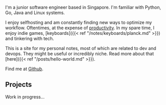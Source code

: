 I'm a junior software engineer based in Singapore. I'm familiar with Python, Go,
Java and Linux systems.

I enjoy selfhosting and am constantly finding new ways to optimize my workflow.
Oftentimes, at the expense of [productivity](https://xkcd.com/1319). In my spare
time, I enjoy indie games, [keyboards]({{< ref "/notes/keyboards/planck.md" >}}) and tinkering with tech.

This is a site for my personal notes, most of which are related to dev and
devops. They might be useful or incredibly niche. Read more about that
[here]({{< ref "/posts/hello-world.md" >}}).

Find me at [Github](https://github.com/kencx).

## Projects
Work in progress...
